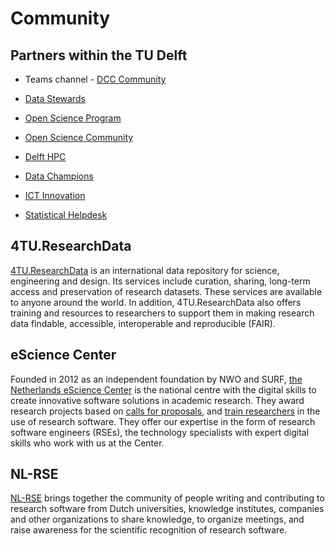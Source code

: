 # Community

## Partners within the TU Delft

- Teams channel - [DCC Community](https://teams.microsoft.com/l/team/19%3ade0b543b375b4703a9537b030f220522%40thread.tacv2/conversations?groupId=cb8b8f86-0f54-4616-ad5c-94f0be874aec&tenantId=096e524d-6929-4030-8cd3-8ab42de0887b)

- [Data Stewards](https://www.tudelft.nl/library/research-data-management/r/support/data-stewardship)

- [Open Science Program](https://www.tudelft.nl/open-science)

- [Open Science Community](https://osc-delft.github.io/)

- [Delft HPC](https://www.tudelft.nl/dhpc)

- [Data Champions](https://osc-delft.github.io/initiatives)

- [ICT Innovation](https://www.tudelft.nl/ict-innovation)

- [Statistical Helpdesk](https://www.tudelft.nl/ewi/over-de-faculteit/afdelingen/applied-mathematics/statistics/statistical-helpdesk)

## 4TU.ResearchData
[4TU.ResearchData](https://data.4tu.nl/info/en/) is an international data repository for science, engineering and design. Its services include curation, sharing, long-term access and preservation of research datasets. These services are available to anyone around the world. In addition, 4TU.ResearchData also offers training and resources to researchers to support them in making research data findable, accessible, interoperable and reproducible (FAIR).


## eScience Center
Founded in 2012 as an independent foundation by NWO and SURF, [the Netherlands eScience Center](https://www.esciencecenter.nl/) is the national centre with the digital skills to create innovative software solutions in academic research. They award research projects based on [calls for proposals](https://www.esciencecenter.nl/calls-for-proposals/), and [train researchers](https://www.esciencecenter.nl/digital-skills/) in the use of research software. They offer our expertise in the form of research software engineers (RSEs), the technology specialists with expert digital skills who work with us at the Center. 


## NL-RSE
[NL-RSE](https://nl-rse.org/) brings together the community of people writing and contributing to research software from Dutch universities, knowledge institutes, companies and other organizations to share knowledge, to organize meetings, and raise awareness for the scientific recognition of research software.
